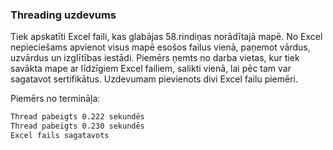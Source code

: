 ### Threading uzdevums 

Tiek apskatīti Excel faili, kas glabājas 58.rindiņas norādītajā mapē. No Excel nepieciešams apvienot visus mapē esošos failus vienā, paņemot vārdus, uzvārdus un izglītības iestādi. Piemērs ņemts no darba vietas, kur tiek savākta mape ar līdzīgiem Excel failiem, salikti vienā, lai pēc tam var sagatavot sertifikātus. Uzdevumam pievienots divi Excel failu piemēri. 

Piemērs no termināļa:
```bash
Thread pabeigts 0.222 sekundēs
Thread pabeigts 0.230 sekundēs
Excel fails sagatavots
```